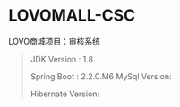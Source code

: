 # LOVOMALL-CSC
LOVO商城项目：审核系统
>JDK Version : 1.8
>
>Spring Boot : 2.2.0.M6
>MySql Version: 
>
>Hibernate Version: 

